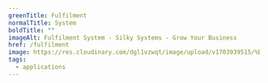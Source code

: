 ```yaml
---
greenTitle: Fulfilment
normalTitle: System
boldTitle: ""
imageAlt: Fulfilment System - Silky Systems - Grow Your Business
href: /fulfilment
image: https://res.cloudinary.com/dgl1vzwqt/image/upload/v1703939515/%D9%84%D9%82%D8%B7%D8%A9_%D8%B4%D8%A7%D8%B4%D8%A9_2023-12-30_143127_ppx9a3.webp
tags:
  - applications
---
```

